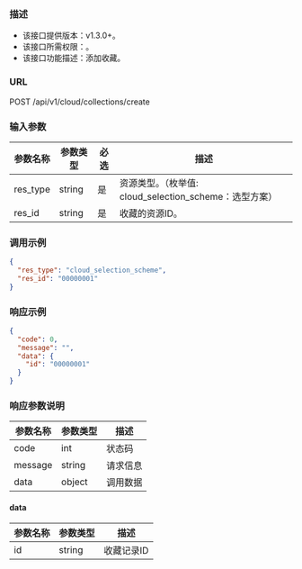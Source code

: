 ### 描述

- 该接口提供版本：v1.3.0+。
- 该接口所需权限：。
- 该接口功能描述：添加收藏。

### URL

POST /api/v1/cloud/collections/create

### 输入参数

| 参数名称     | 参数类型   | 必选 | 描述                                      |
|----------|--------|----|-----------------------------------------|
| res_type | string | 是  | 资源类型。（枚举值: cloud_selection_scheme：选型方案） |
| res_id   | string | 是  | 收藏的资源ID。                                |

### 调用示例

```json
{
  "res_type": "cloud_selection_scheme",
  "res_id": "00000001"
}
```

### 响应示例

```json
{
  "code": 0,
  "message": "",
  "data": {
    "id": "00000001"
  }
}
```

### 响应参数说明

| 参数名称    | 参数类型   | 描述   |
|---------|--------|------|
| code    | int    | 状态码  |
| message | string | 请求信息 |
| data    | object | 调用数据 |

#### data

| 参数名称 | 参数类型   | 描述     |
|------|--------|--------|
| id   | string | 收藏记录ID |
